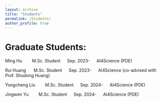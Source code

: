 ```yaml
---
layout: archive
title: "Students"
permalink: /Students/
author_profile: true
---
```

Graduate Students:
=======
Ming Hu     M.Sc. Student   Sep. 2023-   AI4Science (PDE)

Rui Huang     M.Sc. Student   Sep. 2023-   AI4Science (co-advised with Prof. Shudong Huang)

Yongcheng Liu     M.Sc. Student   Sep. 2024-   AI4Science (PDE)

Jingwen Yu     M.Sc. Student   Sep. 2024-   AI4Science (PDE)
